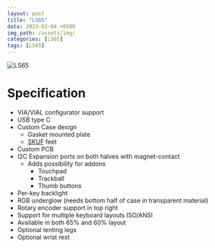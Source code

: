 ```yaml
---
layout: post
title: "LS65"
data: 2023-02-04 +0100
img_path: /assets/img/
categories: [LS65]
tags: [LS65]
---
```

![LS65](keyboard/ls65.jpeg)

# Specification

* VIA/VIAL configurator support
* USB type C
* Custom Case design
    * Gasket mounted plate
    * [SKUF](https://github.com/Zambumon/SKUF) feet
* Custom PCB
* I2C Expansion ports on both halves with magnet-contact
    * Adds possibility for addons
        * Touchpad
        * Trackball
        * Thumb buttons
* Per-key backlight
* RGB underglow (needs bottom half of case in transparent material)
* Rotary encoder support in top right
* Support for multiple keyboard layouts ISO/ANSI
* Available in both 65% and 60% layout
* Optional tenting legs
* Optional wrist rest

